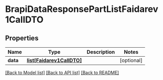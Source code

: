 # BrapiDataResponsePartListFaidarev1CallDTO

## Properties
Name | Type | Description | Notes
------------ | ------------- | ------------- | -------------
**data** | [**list[Faidarev1CallDTO]**](Faidarev1CallDTO.md) |  | [optional] 

[[Back to Model list]](../README.md#documentation-for-models) [[Back to API list]](../README.md#documentation-for-api-endpoints) [[Back to README]](../README.md)


